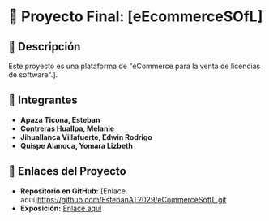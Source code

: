 # 🚀 Proyecto Final: [eEcommerceSOfL]

## 📌 Descripción  
Este proyecto es una plataforma de "eCommerce para la venta de licencias de software".].  

## 👥 Integrantes  
- **Apaza Ticona, Esteban**  
- **Contreras Huallpa, Melanie**  
- **Jihuallanca Villafuerte, Edwin Rodrigo**  
- **Quispe Alanoca, Yomara Lizbeth**  

## 🔗 Enlaces del Proyecto  
- **Repositorio en GitHub:** [Enlace aquí]https://github.com/EstebanAT2029/eCommerceSoftL.git  
- **Exposición:** [Enlace aquí](https://youtu.be/fpVcLryZ2Ic)  
